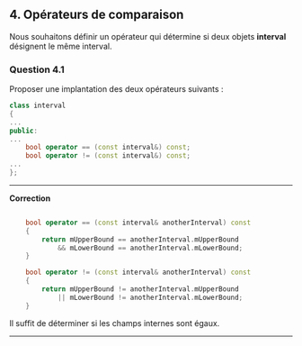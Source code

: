 ## 4. Opérateurs de comparaison

Nous souhaitons définir un opérateur qui détermine si deux objets **interval** désignent le même interval.

### Question 4.1

Proposer une implantation des deux opérateurs suivants :

```cpp
class interval
{
...
public:
...
    bool operator == (const interval&) const;
    bool operator != (const interval&) const;
...
};
```

___

**Correction**

```cpp

    bool operator == (const interval& anotherInterval) const
    {
        return mUpperBound == anotherInterval.mUpperBound
            && mLowerBound == anotherInterval.mLowerBound;
    }

    bool operator != (const interval& anotherInterval) const
    {
        return mUpperBound != anotherInterval.mUpperBound
            || mLowerBound != anotherInterval.mLowerBound;
    }
```

Il suffit de déterminer si les champs internes sont égaux. 

___
